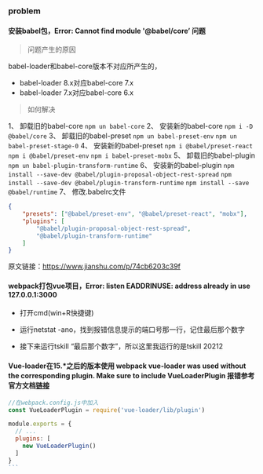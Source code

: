 ### problem

#### 安装babel包，Error: Cannot find module '@babel/core’  问题

> 问题产生的原因

babel-loader和babel-core版本不对应所产生的，

- babel-loader 8.x对应babel-core 7.x
- babel-loader 7.x对应babel-core 6.x

> 如何解决

1、 卸载旧的babel-core
`npm un babel-core`
2、 安装新的babel-core
`npm i -D @babel/core`
3、 卸载旧的babel-preset
`npm un babel-preset-env`
`npm un babel-preset-stage-0`
4、 安装新的babel-preset
`npm i @babel/preset-react`
`npm i @babel/preset-env`
`npm i babel-preset-mobx`
5、 卸载旧的babel-plugin
`npm un babel-plugin-transform-runtime`
6、 安装新的babel-plugin
`npm install --save-dev @babel/plugin-proposal-object-rest-spread`
`npm install --save-dev @babel/plugin-transform-runtime`
`npm install --save @babel/runtime`
7、 修改.babelrc文件

```json
{
    "presets": ["@babel/preset-env", "@babel/preset-react", "mobx"],
    "plugins": [
        "@babel/plugin-proposal-object-rest-spread",
        "@babel/plugin-transform-runtime"
    ]
}
```
原文链接：https://www.jianshu.com/p/74cb6203c39f




#### webpack打包vue项目，Error: listen EADDRINUSE: address already in use 127.0.0.1:3000
- 打开cmd(win+R快捷键)

- 运行netstat -ano，找到报错信息提示的端口号那一行，记住最后那个数字

- 接下来运行tskill “最后那个数字”，所以这里我运行的是tskill 20212

  


#### Vue-loader在15.*之后的版本使用 webpack vue-loader was used without the corresponding plugin. Make sure to include VueLoaderPlugin  报错参考官方文档[链接]("https://vue-loader.vuejs.org/migrating.html#a-plugin-is-now-required")
```js
//在webpack.config.js中加入
const VueLoaderPlugin = require('vue-loader/lib/plugin')

module.exports = {
  // ...
  plugins: [
    new VueLoaderPlugin()
  ]
}
​```
```